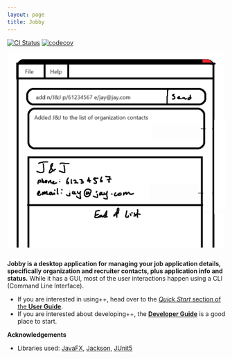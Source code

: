 ```yaml
---
layout: page
title: Jobby
---
```


[![CI Status](https://github.com/AY2324S1-CS2103T-W08-3/tp/workflows/Java%20CI/badge.svg)](https://github.com/AY2324S1-CS2103T-W08-3/tp/actions)
[![codecov](https://codecov.io/gh/AY2324S1-CS2103T-W08-3/tp/branch/master/graph/badge.svg)](https://codecov.io/gh/AY2324S1-CS2103T-W08-3/tp)

![Ui](images/Ui.png)

**Jobby is a desktop application for managing your job application details, specifically organization and recruiter contacts, plus application info and status.** While it has a GUI, most of the user interactions happen using a CLI (Command Line Interface).

* If you are interested in using++, head over to the [_Quick Start_ section of the **User Guide**](UserGuide.html#quick-start).
* If you are interested about developing++, the [**Developer Guide**](DeveloperGuide.html) is a good place to start.


**Acknowledgements**

* Libraries used: [JavaFX](https://openjfx.io/), [Jackson](https://github.com/FasterXML/jackson), [JUnit5](https://github.com/junit-team/junit5)

